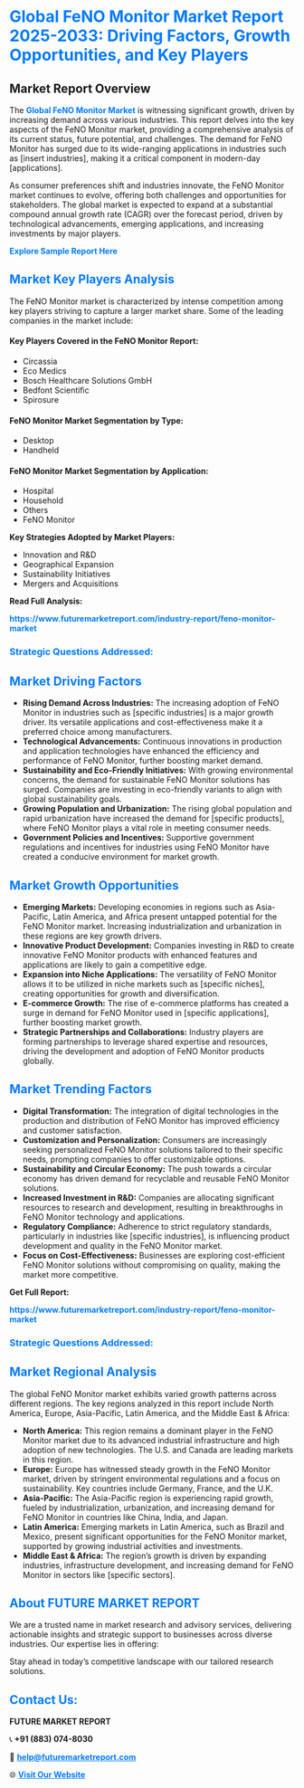 <h1 style="color: #007BFF;">Global FeNO Monitor Market Report 2025-2033: Driving Factors, Growth Opportunities, and Key Players</h1>

<section id="overview">
<h2>Market Report Overview</h2>
<p>The <a href="https://www.futuremarketreport.com/industry-report/feno-monitor-market" style="color: #007BFF; text-decoration: none;"><strong>Global FeNO Monitor Market</strong></a> is witnessing significant growth, driven by increasing demand across various industries. This report delves into the key aspects of the FeNO Monitor market, providing a comprehensive analysis of its current status, future potential, and challenges. The demand for FeNO Monitor has surged due to its wide-ranging applications in industries such as [insert industries], making it a critical component in modern-day [applications].</p>
<p>As consumer preferences shift and industries innovate, the FeNO Monitor market continues to evolve, offering both challenges and opportunities for stakeholders. The global market is expected to expand at a substantial compound annual growth rate (CAGR) over the forecast period, driven by technological advancements, emerging applications, and increasing investments by major players.</p>
</section>

<section id="overview">
<p><a href="https://www.futuremarketreport.com/request-sample/reportId=127228" style="color: #007BFF; text-decoration: none;"><strong>Explore Sample Report Here</strong></a></p>
</section>

<section id="key-players">
<h2 style="color: #007BFF;">Market Key Players Analysis</h2>
<p>The FeNO Monitor market is characterized by intense competition among key players striving to capture a larger market share. Some of the leading companies in the market include:</p>
<h4>Key Players Covered in the FeNO Monitor Report:</h4>
<ul><li>Circassia</li><li>Eco Medics</li><li>Bosch Healthcare Solutions GmbH</li><li>Bedfont Scientific</li><li>Spirosure</li></ul>
<h4>FeNO Monitor Market Segmentation by Type:</h4>
<ul><li>Desktop</li><li>Handheld</li></ul>

<h4>FeNO Monitor Market Segmentation by Application:</h4>
<ul><li>Hospital</li><li>Household</li><li>Others</li><li>FeNO Monitor</li></ul>
<p><strong>Key Strategies Adopted by Market Players:</strong></p>
<ul>
<li>Innovation and R&D</li>
<li>Geographical Expansion</li>
<li>Sustainability Initiatives</li>
<li>Mergers and Acquisitions</li>
</ul>
</section>

<section>
<p><strong>Read Full Analysis: </strong></p><a href="https://www.futuremarketreport.com/industry-report/feno-monitor-market" style="color: #007BFF; text-decoration: none;"><strong>https://www.futuremarketreport.com/industry-report/feno-monitor-market</strong></a>
<h3 style="color: #007BFF;">Strategic Questions Addressed:</h3>
</section>

<section id="driving-factors">
<h2 style="color: #007BFF;">Market Driving Factors</h2>
<ul>
<li><strong>Rising Demand Across Industries:</strong> The increasing adoption of FeNO Monitor in industries such as [specific industries] is a major growth driver. Its versatile applications and cost-effectiveness make it a preferred choice among manufacturers.</li>
<li><strong>Technological Advancements:</strong> Continuous innovations in production and application technologies have enhanced the efficiency and performance of FeNO Monitor, further boosting market demand.</li>
<li><strong>Sustainability and Eco-Friendly Initiatives:</strong> With growing environmental concerns, the demand for sustainable FeNO Monitor solutions has surged. Companies are investing in eco-friendly variants to align with global sustainability goals.</li>
<li><strong>Growing Population and Urbanization:</strong> The rising global population and rapid urbanization have increased the demand for [specific products], where FeNO Monitor plays a vital role in meeting consumer needs.</li>
<li><strong>Government Policies and Incentives:</strong> Supportive government regulations and incentives for industries using FeNO Monitor have created a conducive environment for market growth.</li>
</ul>
</section>

<section id="growth-opportunities">
<h2 style="color: #007BFF;">Market Growth Opportunities</h2>
<ul>
<li><strong>Emerging Markets:</strong> Developing economies in regions such as Asia-Pacific, Latin America, and Africa present untapped potential for the FeNO Monitor market. Increasing industrialization and urbanization in these regions are key growth drivers.</li>
<li><strong>Innovative Product Development:</strong> Companies investing in R&D to create innovative FeNO Monitor products with enhanced features and applications are likely to gain a competitive edge.</li>
<li><strong>Expansion into Niche Applications:</strong> The versatility of FeNO Monitor allows it to be utilized in niche markets such as [specific niches], creating opportunities for growth and diversification.</li>
<li><strong>E-commerce Growth:</strong> The rise of e-commerce platforms has created a surge in demand for FeNO Monitor used in [specific applications], further boosting market growth.</li>
<li><strong>Strategic Partnerships and Collaborations:</strong> Industry players are forming partnerships to leverage shared expertise and resources, driving the development and adoption of FeNO Monitor products globally.</li>
</ul>
</section>

<section id="trending-factors">
<h2 style="color: #007BFF;">Market Trending Factors</h2>
<ul>
<li><strong>Digital Transformation:</strong> The integration of digital technologies in the production and distribution of FeNO Monitor has improved efficiency and customer satisfaction.</li>
<li><strong>Customization and Personalization:</strong> Consumers are increasingly seeking personalized FeNO Monitor solutions tailored to their specific needs, prompting companies to offer customizable options.</li>
<li><strong>Sustainability and Circular Economy:</strong> The push towards a circular economy has driven demand for recyclable and reusable FeNO Monitor solutions.</li>
<li><strong>Increased Investment in R&D:</strong> Companies are allocating significant resources to research and development, resulting in breakthroughs in FeNO Monitor technology and applications.</li>
<li><strong>Regulatory Compliance:</strong> Adherence to strict regulatory standards, particularly in industries like [specific industries], is influencing product development and quality in the FeNO Monitor market.</li>
<li><strong>Focus on Cost-Effectiveness:</strong> Businesses are exploring cost-efficient FeNO Monitor solutions without compromising on quality, making the market more competitive.</li>
</ul>
</section>

<section>
<p><strong>Get Full Report: </strong></p><a href="https://www.futuremarketreport.com/industry-report/feno-monitor-market" style="color: #007BFF; text-decoration: none;"><strong>https://www.futuremarketreport.com/industry-report/feno-monitor-market</strong></a>
<h3 style="color: #007BFF;">Strategic Questions Addressed:</h3>
</section>


<section id="regional-analysis">
<h2 style="color: #007BFF;">Market Regional Analysis</h2>
<p>The global FeNO Monitor market exhibits varied growth patterns across different regions. The key regions analyzed in this report include North America, Europe, Asia-Pacific, Latin America, and the Middle East & Africa:</p>
<ul>
<li><strong>North America:</strong> This region remains a dominant player in the FeNO Monitor market due to its advanced industrial infrastructure and high adoption of new technologies. The U.S. and Canada are leading markets in this region.</li>
<li><strong>Europe:</strong> Europe has witnessed steady growth in the FeNO Monitor market, driven by stringent environmental regulations and a focus on sustainability. Key countries include Germany, France, and the U.K.</li>
<li><strong>Asia-Pacific:</strong> The Asia-Pacific region is experiencing rapid growth, fueled by industrialization, urbanization, and increasing demand for FeNO Monitor in countries like China, India, and Japan.</li>
<li><strong>Latin America:</strong> Emerging markets in Latin America, such as Brazil and Mexico, present significant opportunities for the FeNO Monitor market, supported by growing industrial activities and investments.</li>
<li><strong>Middle East & Africa:</strong> The region’s growth is driven by expanding industries, infrastructure development, and increasing demand for FeNO Monitor in sectors like [specific sectors].</li>
</ul>
</section>

<footer>
<h2 style="color: #007BFF;">About FUTURE MARKET REPORT</h2>
<p>We are a trusted name in market research and advisory services, delivering actionable insights and strategic support to businesses across diverse industries. Our expertise lies in offering:</p>

<p>Stay ahead in today’s competitive landscape with our tailored research solutions.</p>

<h2 style="color: #007BFF;">Contact Us:</h2>
<p><strong>FUTURE MARKET REPORT</strong></p>
<p>📞 <strong>+91 (883) 074-8030</strong></p>
<p>📧 <strong><a href="mailto:help@futuremarketreport.com" style="color: #007BFF;">help@futuremarketreport.com</a></strong></p>
<p>🌐 <strong><a href="https://www.futuremarketreport.com/" style="color: #007BFF;">Visit Our Website</a></strong></p>
</footer>
